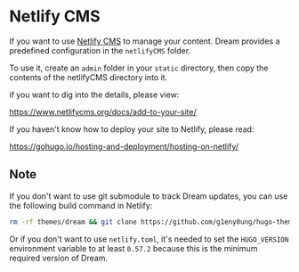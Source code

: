 # Netlify CMS

If you want to use [Netlify CMS](https://www.netlifycms.org/) to manage your content. Dream provides a predefined configuration in the `netlifyCMS` folder.

To use it, create an `admin` folder in your `static` directory, then copy the contents of the netlifyCMS directory into it.

if you want to dig into the details, please view:

<https://www.netlifycms.org/docs/add-to-your-site/>

If you haven't know how to deploy your site to Netlify, please read:

<https://gohugo.io/hosting-and-deployment/hosting-on-netlify/>

## Note

If you don't want to use git submodule to track Dream updates, you can use the following build command in Netlify:

```bash
rm -rf themes/dream && git clone https://github.com/g1eny0ung/hugo-theme-dream.git themes/dream && hugo --cleanDestinationDir --minify --gc
```

Or if you don't want to use `netlify.toml`, it's needed to set the `HUGO_VERSION` environment variable to at least `0.57.2` because this is the minimum required version of Dream.

